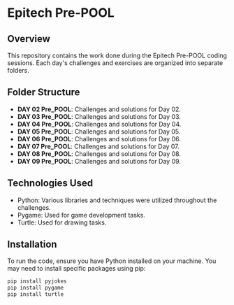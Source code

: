 # Epitech Pre-POOL

## Overview
This repository contains the work done during the Epitech Pre-POOL coding sessions. Each day's challenges and exercises are organized into separate folders.

## Folder Structure
- **DAY 02 Pre_POOL**: Challenges and solutions for Day 02.
- **DAY 03 Pre_POOL**: Challenges and solutions for Day 03.
- **DAY 04 Pre_POOL**: Challenges and solutions for Day 04.
- **DAY 05 Pre_POOL**: Challenges and solutions for Day 05.
- **DAY 06 Pre_POOL**: Challenges and solutions for Day 06.
- **DAY 07 Pre_POOL**: Challenges and solutions for Day 07.
- **DAY 08 Pre_POOL**: Challenges and solutions for Day 08.
- **DAY 09 Pre_POOL**: Challenges and solutions for Day 09.

## Technologies Used
- Python: Various libraries and techniques were utilized throughout the challenges.
- Pygame: Used for game development tasks.
- Turtle: Used for drawing tasks.

## Installation
To run the code, ensure you have Python installed on your machine. You may need to install specific packages using pip:

```bash
pip install pyjokes
pip install pygame
pip install turtle
